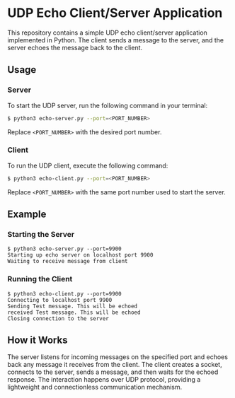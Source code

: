 # UDP Echo Client/Server Application

This repository contains a simple UDP echo client/server application implemented in Python. The client sends a message to the server, and the server echoes the message back to the client.

## Usage

### Server

To start the UDP server, run the following command in your terminal:

```bash
$ python3 echo-server.py --port=<PORT_NUMBER>
```

Replace `<PORT_NUMBER>` with the desired port number.

### Client

To run the UDP client, execute the following command:

```bash
$ python3 echo-client.py --port=<PORT_NUMBER>
```
Replace `<PORT_NUMBER>` with the same port number used to start the server.

## Example

### Starting the Server

```
$ python3 echo-server.py --port=9900
Starting up echo server on localhost port 9900
Waiting to receive message from client
```

### Running the Client

```
$ python3 echo-client.py --port=9900
Connecting to localhost port 9900
Sending Test message. This will be echoed
received Test message. This will be echoed
Closing connection to the server
```

## How it Works

The server listens for incoming messages on the specified port and echoes back any message it receives from the client. The client creates a socket, connects to the server, sends a message, and then waits for the echoed response. The interaction happens over UDP protocol, providing a lightweight and connectionless communication mechanism.
